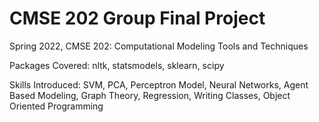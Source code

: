 # CMSE 202 Group Final Project

Spring 2022, CMSE 202: Computational Modeling Tools and Techniques

Packages Covered: nltk, statsmodels, sklearn, scipy

Skills Introduced: SVM, PCA, Perceptron Model, Neural Networks, Agent Based Modeling, Graph Theory, Regression, Writing Classes, Object Oriented Programming
